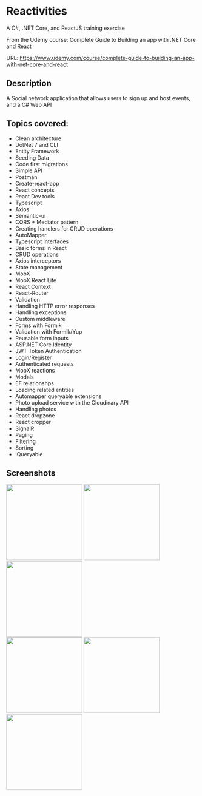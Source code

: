 # Reactivities

A C#, .NET Core, and ReactJS training exercise

From the Udemy course: Complete Guide to Building an app with .NET Core and React

URL: https://www.udemy.com/course/complete-guide-to-building-an-app-with-net-core-and-react

## Description
A Social network application that allows users to sign up and host events,
and a C# Web API 


## Topics covered:

-   Clean architecture
-   DotNet 7 and CLI
-   Entity Framework
-   Seeding Data
-   Code first migrations
-   Simple API
-   Postman
-   Create-react-app
-   React concepts
-   React Dev tools
-   Typescript
-   Axios
-   Semantic-ui
-   CQRS + Mediator pattern
-   Creating handlers for CRUD operations
-   AutoMapper
-   Typescript interfaces
-   Basic forms in React
-   CRUD operations
-   Axios interceptors
-   State management
-   MobX
-   MobX React Lite
-   React Context
-   React-Router
-   Validation
-   Handling HTTP error responses
-   Handling exceptions
-   Custom middleware
-   Forms with Formik
-   Validation with Formik/Yup
-   Reusable form inputs
-   ASP.NET Core Identity
-   JWT Token Authentication
-   Login/Register
-   Authenticated requests
-   MobX reactions
-   Modals
-   EF relationshps
-   Loading related entities
-   Automapper queryable extensions
-   Photo upload service with the Cloudinary API
-   Handling photos
-   React dropzone
-   React cropper
-   SignalR
-   Paging
-   Filtering
-   Sorting
-   IQueryable

## Screenshots
<div>
<img src="https://user-images.githubusercontent.com/112425916/224183378-4f80557e-5cb6-46f2-9792-a0be515db1ba.png" width="200">
<img src="https://user-images.githubusercontent.com/112425916/224183428-bfaf0b7d-e94d-491d-a400-14b766557e61.png" width="200">
<img src="https://user-images.githubusercontent.com/112425916/224183446-0d3ecb92-7156-48ce-ba30-a6e98e82be0d.png" width="200">
</div>

<div>
<img src="https://user-images.githubusercontent.com/112425916/224183475-31606c5f-69d7-4e24-8c3b-300d6b105e73.png" width="200">
<img src="https://user-images.githubusercontent.com/112425916/224183501-83186398-d31e-444e-abc9-f9e79f5284f0.png" width="200">
<img src="https://user-images.githubusercontent.com/112425916/224183485-b68d0085-ac74-41c2-bc85-234a863893d7.png" width="200">
</div>
